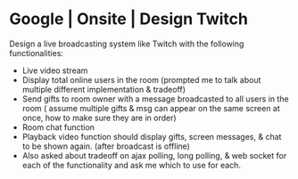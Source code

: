 # Google | Onsite | Design Twitch

Design a live broadcasting system like Twitch with the following functionalities:

- Live video stream
- Display total online users in the room (prompted me to talk about multiple different implementation & tradeoff)
- Send gifts to room owner with a message broadcasted to all users in the room ( assume multiple gifts & msg can appear on the same screen at once, how to make sure they are in order)
- Room chat function
- Playback video function should display gifts, screen messages, & chat to be shown again. (after broadcast is offline)
- Also asked about tradeoff on ajax polling, long polling, & web socket for each of the functionality and ask me which to use for each.